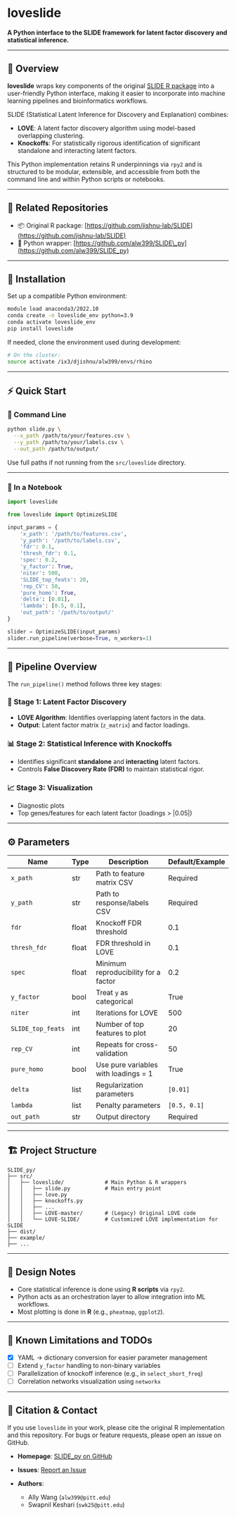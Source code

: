 # loveslide

**A Python interface to the SLIDE framework for latent factor discovery and statistical inference.**

---

## 📘 Overview

**loveslide** wraps key components of the original [SLIDE R package](https://github.com/jishnu-lab/SLIDE) into a user-friendly Python interface, making it easier to incorporate into machine learning pipelines and bioinformatics workflows.

SLIDE (Statistical Latent Inference for Discovery and Explanation) combines:

* **LOVE**: A latent factor discovery algorithm using model-based overlapping clustering.
* **Knockoffs**: For statistically rigorous identification of significant standalone and interacting latent factors.

This Python implementation retains R underpinnings via `rpy2` and is structured to be modular, extensible, and accessible from both the command line and within Python scripts or notebooks.

---

## 🔗 Related Repositories

* 📦 Original R package: [https://github.com/jishnu-lab/SLIDE](https://github.com/jishnu-lab/SLIDE)
* 🐍 Python wrapper: [https://github.com/alw399/SLIDE\_py](https://github.com/alw399/SLIDE_py)

---

## 🚀 Installation

Set up a compatible Python environment:

```bash
module load anaconda3/2022.10
conda create -n loveslide_env python=3.9
conda activate loveslide_env
pip install loveslide
```

If needed, clone the environment used during development:

```bash
# On the cluster:
source activate /ix3/djishnu/alw399/envs/rhino
```

---

## ⚡ Quick Start

### 📿 Command Line

```bash
python slide.py \
  --x_path /path/to/your/features.csv \
  --y_path /path/to/your/labels.csv \
  --out_path /path/to/output/
```

Use full paths if not running from the `src/loveslide` directory.

---

### 🧪 In a Notebook

```python
import loveslide

from loveslide import OptimizeSLIDE

input_params = {
    'x_path': '/path/to/features.csv',
    'y_path': '/path/to/labels.csv',
    'fdr': 0.1,
    'thresh_fdr': 0.1,
    'spec': 0.2,
    'y_factor': True,
    'niter': 500,
    'SLIDE_top_feats': 20,
    'rep_CV': 50,
    'pure_homo': True,
    'delta': [0.01],
    'lambda': [0.5, 0.1],
    'out_path': '/path/to/output/'
}

slider = OptimizeSLIDE(input_params)
slider.run_pipeline(verbose=True, n_workers=1)
```

---

## 🔬 Pipeline Overview

The `run_pipeline()` method follows three key stages:

### 🧩 Stage 1: Latent Factor Discovery

* **LOVE Algorithm**: Identifies overlapping latent factors in the data.
* **Output**: Latent factor matrix (`z_matrix`) and factor loadings.

### 📊 Stage 2: Statistical Inference with Knockoffs

* Identifies significant **standalone** and **interacting** latent factors.
* Controls **False Discovery Rate (FDR)** to maintain statistical rigor.

### 📈 Stage 3: Visualization

* Diagnostic plots
* Top genes/features for each latent factor (loadings > |0.05|)

---

## ⚙️ Parameters

| Name              | Type  | Description                          | Default/Example |
| ----------------- | ----- | ------------------------------------ | --------------- |
| `x_path`          | str   | Path to feature matrix CSV           | Required        |
| `y_path`          | str   | Path to response/labels CSV          | Required        |
| `fdr`             | float | Knockoff FDR threshold               | 0.1             |
| `thresh_fdr`      | float | FDR threshold in LOVE                | 0.1             |
| `spec`            | float | Minimum reproducibility for a factor | 0.2             |
| `y_factor`        | bool  | Treat `y` as categorical             | True            |
| `niter`           | int   | Iterations for LOVE                  | 500             |
| `SLIDE_top_feats` | int   | Number of top features to plot       | 20              |
| `rep_CV`          | int   | Repeats for cross-validation         | 50              |
| `pure_homo`       | bool  | Use pure variables with loadings = 1 | True            |
| `delta`           | list  | Regularization parameters            | `[0.01]`        |
| `lambda`          | list  | Penalty parameters                   | `[0.5, 0.1]`    |
| `out_path`        | str   | Output directory                     | Required        |

---

## 🏗️ Project Structure

```
SLIDE_py/
├── src/
│   ├── loveslide/             # Main Python & R wrappers
│   │   ├── slide.py           # Main entry point
│   │   ├── love.py
│   │   ├── knockoffs.py
│   │   ├── ...
│   │   ├── LOVE-master/       # (Legacy) Original LOVE code
│   │   └── LOVE-SLIDE/        # Customized LOVE implementation for SLIDE
├── dist/
├── example/
├── ...
```

---

## 🧠 Design Notes

* Core statistical inference is done using **R scripts** via `rpy2`.
* Python acts as an orchestration layer to allow integration into ML workflows.
* Most plotting is done in **R** (e.g., `pheatmap`, `ggplot2`).

---

## 📌 Known Limitations and TODOs

* [x] YAML → dictionary conversion for easier parameter management
* [ ] Extend `y_factor` handling to non-binary variables
* [ ] Parallelization of knockoff inference (e.g., in `select_short_freq`)
* [ ] Correlation networks visualization using `networkx`

---

## 📢 Citation & Contact

If you use `loveslide` in your work, please cite the original R implementation and this repository. For bugs or feature requests, please open an issue on GitHub.

* **Homepage**: [SLIDE\_py on GitHub](https://github.com/alw399/SLIDE_py)
* **Issues**: [Report an Issue](https://github.com/alw399/SLIDE_py/issues)
* **Authors**:

  * Ally Wang (`alw399@pitt.edu`)
  * Swapnil Keshari (`swk25@pitt.edu`)
